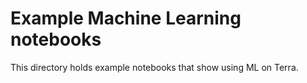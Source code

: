 # Example Machine Learning notebooks

This directory holds example notebooks that show using ML on Terra.
